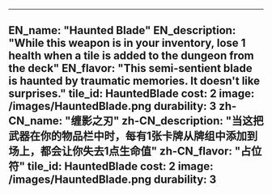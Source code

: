 ---

EN_name: "Haunted Blade"
EN_description: "While this weapon is in your inventory, lose 1 health when a tile is added to the dungeon from the deck"
EN_flavor: "This semi-sentient blade is haunted by traumatic memories. It doesn't like surprises."
tile_id: HauntedBlade
cost: 2
image: /images/HauntedBlade.png
durability: 3
zh-CN_name: "缠影之刃"
zh-CN_description: "当这把武器在你的物品栏中时，每有1张卡牌从牌组中添加到场上，都会让你失去1点生命值"
zh-CN_flavor: "占位符"
tile_id: HauntedBlade
cost: 2
image: /images/HauntedBlade.png
durability: 3
---